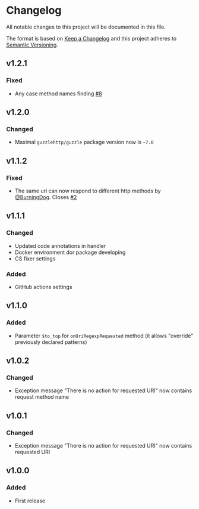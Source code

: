 # Changelog

All notable changes to this project will be documented in this file.

The format is based on [Keep a Changelog][keepachangelog] and this project adheres to [Semantic Versioning][semver].

## v1.2.1

### Fixed

- Any case method names finding [#8](https://github.com/tarampampam/guzzle-url-mock/issues/8)

## v1.2.0

### Changed

- Maximal `guzzlehttp/guzzle` package version now is `~7.0`

## v1.1.2

### Fixed

- The same uri can now respond to different http methods by [@BurningDog](https://github.com/BurningDog). Closes [#2](https://github.com/tarampampam/guzzle-url-mock/issues/2)

## v1.1.1

### Changed

- Updated code annotations in handler
- Docker environment dor package developing
- CS fixer settings

### Added

- GitHub actions settings

## v1.1.0

### Added

- Parameter `$to_top` for `onUriRegexpRequested` method (it allows "override" previously declared patterns)

## v1.0.2

### Changed

- Exception message "There is no action for requested URI" now contains request method name

## v1.0.1

### Changed

- Exception message "There is no action for requested URI" now contains requested URI

## v1.0.0

### Added

- First release

[keepachangelog]:https://keepachangelog.com/en/1.0.0/
[semver]:https://semver.org/spec/v2.0.0.html

